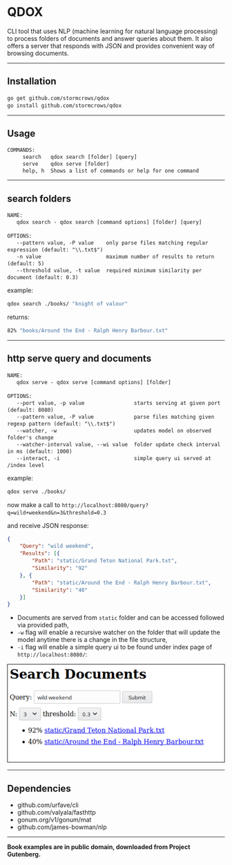 
# QDOX

CLI tool that uses NLP (machine learning for natural language processing) to process folders of documents and answer queries about them. It also offers a server that responds with JSON and provides convenient way of browsing documents.

---

## Installation

```bash
go get github.com/stormcrows/qdox
go install github.com/stormcrows/qdox
```

---

## Usage

```
COMMANDS:
     search   qdox search [folder] [query]
     serve    qdox serve [folder]
     help, h  Shows a list of commands or help for one command
```

---

## search folders

```
NAME:
   qdox search - qdox search [command options] [folder] [query]

OPTIONS:
   --pattern value, -P value    only parse files matching regular expression (default: "\\.txt$")
   -n value                     maximum number of results to return (default: 5)
   --threshold value, -t value  required minimum similarity per document (default: 0.3)
```
example:
```bash
qdox search ./books/ "knight of valour"
```
returns:

```bash
82% "books/Around the End - Ralph Henry Barbour.txt"
```

---

## http serve query and documents

```
NAME:
   qdox serve - qdox serve [command options] [folder]

OPTIONS:
   --port value, -p value                starts serving at given port (default: 8080)
   --pattern value, -P value             parse files matching given regexp pattern (default: "\\.txt$")
   --watcher, -w                         updates model on observed folder's change
   --watcher-interval value, --wi value  folder update check interval in ms (default: 1000)
   --interact, -i                        simple query ui served at /index level
```

example:

```bash
qdox serve ./books/
```

now make a call to `http://localhost:8080/query?q=wild+weekend&n=3&threshold=0.3`

and receive JSON response:

```json
{
    "Query": "wild weekend",
    "Results": [{
        "Path": "static/Grand Teton National Park.txt",
        "Similarity": "92"
    }, {
        "Path": "static/Around the End - Ralph Henry Barbour.txt",
        "Similarity": "40"
    }]
}
```

* Documents are served from `static` folder and can be accessed followed via provided path,
* `-w` flag will enable a recursive watcher on the folder that will update the model anytime there is a change in the file structure,
* `-i` flag will enable a simple query ui to be found under index page of `http://localhost:8080/`:

![interaction panel](./docs/interaction.png)

---

## Dependencies

- github.com/urfave/cli
- github.com/valyala/fasthttp
- gonum.org/v1/gonum/mat
- github.com/james-bowman/nlp

---
   
**Book examples are in public domain, downloaded from Project Gutenberg.**